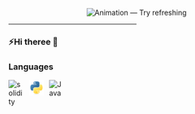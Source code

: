 

<p align="center"> <img src="https://raw.githubusercontent.com/mayhemantt/mayhemantt/Update/svg/Bottom.svg" alt="Animation — Try refreshing" /> </p>

<hr style="width:50%;text-align:left;margin-left:0">

### ⚡Hi theree 👋

### Languages
<!--- Solidity --->
<a href="https://docs.soliditylang.org" target="_blank" rel="noreferrer">
<img align="left" align="center" src="https://docs.soliditylang.org/en/v0.8.17/_static/logo.svg" alt="solidity" width="30" style="padding-right:10px;"/>
<!--- Python --->
<a href="https://www.python.org" target="_blank" rel="noreferrer">
<img align="left"  align="center" src="https://raw.githubusercontent.com/devicons/devicon/master/icons/python/python-original.svg" alt="python" width="30" style="padding-right:10px;"/>
<!--- JavaScript --->

<!--- TypeScript --->

<!--- Java --->
<img align="left" align="center" src="https://cdn.jsdelivr.net/gh/devicons/devicon/icons/java/java-original.svg" alt="Java" width="30px" style="padding-right:10px;"/>
<!--- MQL5 --->

<!--- HTML --->

<!--- CSS --->

<!--- Shell --->

<!--
**Neftyr/Neftyr** is a ✨ _special_ ✨ repository because its `README.md` (this file) appears on your GitHub profile.

Here are some ideas to get you started:

- 🔭 I’m currently working on ...
- 🌱 I’m currently learning ...
- 👯 I’m looking to collaborate on ...
- 🤔 I’m looking for help with ...
- 💬 Ask me about ...
- 📫 How to reach me: ...
- 😄 Pronouns: ...
- ⚡ Fun fact: ...
-->
